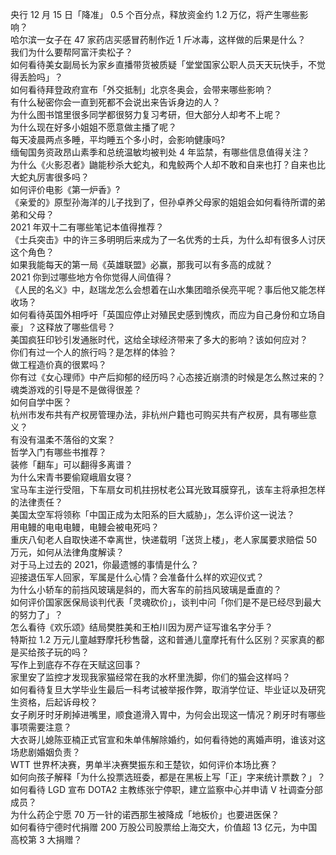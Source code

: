 央行 12 月 15 日「降准」 0.5 个百分点，释放资金约 1.2 万亿，将产生哪些影响？  
哈尔滨一女子在 47 家药店买感冒药制作近 1 斤冰毒，这样做的后果是什么？  
我们为什么要帮阿富汗卖松子？  
如何看待美女副局长为家乡直播带货被质疑「堂堂国家公职人员天天玩快手，不觉得丢脸吗」？  
如何看待拜登政府宣布「外交抵制」北京冬奥会，会带来哪些影响？  
有什么秘密你会一直到死都不会说出来告诉身边的人？  
为什么图书馆里很多同学都很努力复习考研，但大部分人却考不上呢？  
为什么现在好多小姐姐不愿意做主播了呢？  
每天凌晨两点多睡，平均睡五个多小时，会影响健康吗?  
缅甸国务资政昂山素季和总统温敏均被判处 4 年监禁，有哪些信息值得关注？  
为什么《火影忍者》鼬能秒杀大蛇丸，和鬼鲛两个人却不敢和自来也打？自来也比大蛇丸厉害很多吗？  
如何评价电影《第一炉香》?  
《亲爱的》原型孙海洋的儿子找到了，但孙卓养父母家的姐姐会如何看待所谓的弟弟和父母？  
2021 年双十二有哪些笔记本值得推荐？  
《士兵突击》中的许三多明明后来成为了一名优秀的士兵，为什么却有很多人讨厌这个角色？  
如果我能每天的第一局《英雄联盟》必赢，那我可以有多高的成就？  
2021 你到过哪些地方令你觉得人间值得？  
《人民的名义》中，赵瑞龙怎么会想着在山水集团暗杀侯亮平呢？事后他又能怎样收场？  
如何看待英国外相呼吁「英国应停止对殖民史感到愧疚，而应为自己身份和立场自豪」？这释放了哪些信号？  
美国疯狂印钞引发通胀时代，这给全球经济带来了多大的影响？该如何应对？  
你们有过一个人的旅行吗？是怎样的体验？  
做工程造价真的很累吗？  
你有过《女心理师》中产后抑郁的经历吗？心态接近崩溃的时候是怎么熬过来的？  
魂类游戏的引导是不是做得很差？  
如何自学中医？  
杭州市发布共有产权房管理办法，非杭州户籍也可购买共有产权房，具有哪些意义？  
有没有温柔不落俗的文案？  
哲学入门有哪些书推荐？  
装修「翻车」可以翻得多离谱？  
为什么宋青书要偷窥峨眉女寝？  
宝马车主逆行受阻，下车扇女司机拄拐杖老公耳光致耳膜穿孔，该车主将承担怎样的法律责任？  
美国太空军将领称「中国正成为太阳系的巨大威胁」，怎么评价这一说法？  
用电鳗的电电电鳗，电鳗会被电死吗？  
重庆八旬老人自取快递不幸离世，快递载明「送货上楼」，老人家属要求赔偿 50 万元，如何从法律角度解读？  
对于马上过去的 2021，你最遗憾的事情是什么？  
迎接退伍军人回家，军属是什么心情？会准备什么样的欢迎仪式？  
为什么小轿车的前挡风玻璃是斜的，而大客车的前挡风玻璃是垂直的？  
如何评价国家医保局谈判代表「灵魂砍价」，谈判中问「你们是不是已经尽到最大的努力了」？  
怎么看待《欢乐颂》结局樊胜美和王柏川因为房产证写谁名字分手？  
特斯拉 1.2 万元儿童越野摩托秒售罄，这和普通儿童摩托有什么区别？买家真的都是买给孩子玩的吗？  
写作上到底存不存在天赋这回事？  
家里安了监控才发现我家猫经常在我的水杯里洗脚，你们的猫会这样吗？  
如何看待复旦大学毕业生最后一科考试被举报作弊，取消学位证、毕业证以及研究生资格，后起诉母校？  
女子刷牙时牙刷掉进嘴里，顺食道滑入胃中，为何会出现这一情况？刷牙时有哪些事项需要注意？  
大衣哥儿媳陈亚楠正式官宣和朱单伟解除婚约，如何看待她的离婚声明，谁该对这场悲剧婚姻负责？  
WTT 世界杯决赛，男单半决赛樊振东和王楚钦，如何评价本场比赛？  
如何向孩子解释「为什么投票选班委，都是在黑板上写「正」字来统计票数？」？  
如何看待 LGD 宣布 DOTA2 主教练张宁停职，建立监察中心并申请 V 社调查分部成员？  
为什么药企宁愿 70 万一针的诺西那生被降成「地板价」也要进医保？  
如何看待宁德时代捐赠 200 万股公司股票给上海交大，价值超 13 亿元，为中国高校第 3 大捐赠？  
